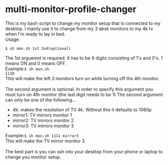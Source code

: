 # multi-monitor-profile-changer
This is my bash script to change my monitor setup that is connected to my desktop.  I mainly use it to change from my 3 desk monitors to my 4k tv when I'm ready to lay in bed.
<br>
Usage:<br>

<code>$ sh mon.sh 1st 2nd(optional)</code>

The 1st arguemnt is required.  It has to be 4 digits consisting of 1's and 0's.  1 means ON and 0 means OFF.<br>
Example:<code>$ sh mon.sh 1110</code><br>
This will make the left 3 monitors turn on while turning off the 4th monitor.
<br><br>
The second argument is optional.  In order to specify this argument you must turn on 4th monitor (the last digit needs to be 1) The second argument can only be one of the following...<br>
<ul>
  <li>4k: makes the resolution of TV 4k.  Without this it defaults to 1080p</li>
  <li>mirror1: TV mirrors monitor 1</li>
  <li>mirror2: TV mirrors monitor 2</li>
  <li>mirror3: TV mirrors monitor 3</li>
</ul>
Example:<code>$ sh mon.sh 1111 mirror3</code><br>
This will make the TV mirror monitor 3
<br><br>
The best part is you can ssh into your desktop from your phone or laptop to change you monitor setup.
